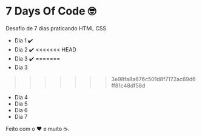 # 7 Days Of Code :nerd_face:
 Desafio de 7 dias praticando HTML CSS

- Dia 1 :heavy_check_mark:
- Dia 2 :heavy_check_mark:
<<<<<<< HEAD
- Dia 3 :heavy_check_mark:
=======
- Dia 3
>>>>>>> 3e98fa8a676c501d8f7172ac69d6ff81c48df58d
- Dia 4
- Dia 5 
- Dia 6
- Dia 7

Feito com o :heart: e muito :coffee:.
